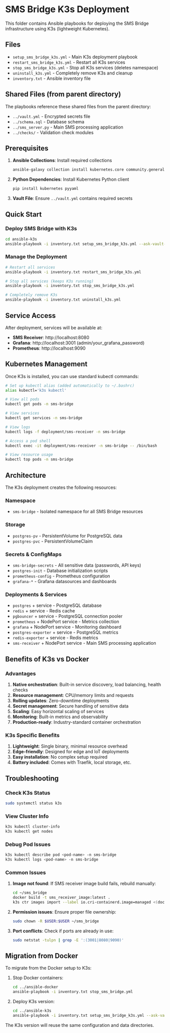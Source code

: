 # SMS Bridge K3s Deployment

This folder contains Ansible playbooks for deploying the SMS Bridge infrastructure using K3s (lightweight Kubernetes).

## Files

- `setup_sms_bridge_k3s.yml` - Main K3s deployment playbook
- `restart_sms_bridge_k3s.yml` - Restart all K3s services
- `stop_sms_bridge_k3s.yml` - Stop all K3s services (deletes namespace)
- `uninstall_k3s.yml` - Completely remove K3s and cleanup
- `inventory.txt` - Ansible inventory file

## Shared Files (from parent directory)

The playbooks reference these shared files from the parent directory:
- `../vault.yml` - Encrypted secrets file
- `../schema.sql` - Database schema
- `../sms_server.py` - Main SMS processing application
- `../checks/` - Validation check modules

## Prerequisites

1. **Ansible Collections**: Install required collections
   ```bash
   ansible-galaxy collection install kubernetes.core community.general
   ```

2. **Python Dependencies**: Install Kubernetes Python client
   ```bash
   pip install kubernetes pyyaml
   ```

3. **Vault File**: Ensure `../vault.yml` contains required secrets

## Quick Start

### Deploy SMS Bridge with K3s
```bash
cd ansible-k3s
ansible-playbook -i inventory.txt setup_sms_bridge_k3s.yml --ask-vault-pass
```

### Manage the Deployment
```bash
# Restart all services
ansible-playbook -i inventory.txt restart_sms_bridge_k3s.yml

# Stop all services (keeps K3s running)
ansible-playbook -i inventory.txt stop_sms_bridge_k3s.yml

# Completely remove K3s
ansible-playbook -i inventory.txt uninstall_k3s.yml
```

## Service Access

After deployment, services will be available at:

- **SMS Receiver**: http://localhost:8080
- **Grafana**: http://localhost:3001 (admin/your_grafana_password)
- **Prometheus**: http://localhost:9090

## Kubernetes Management

Once K3s is installed, you can use standard kubectl commands:

```bash
# Set up kubectl alias (added automatically to ~/.bashrc)
alias kubectl='k3s kubectl'

# View all pods
kubectl get pods -n sms-bridge

# View services
kubectl get services -n sms-bridge

# View logs
kubectl logs -f deployment/sms-receiver -n sms-bridge

# Access a pod shell
kubectl exec -it deployment/sms-receiver -n sms-bridge -- /bin/bash

# View resource usage
kubectl top pods -n sms-bridge
```

## Architecture

The K3s deployment creates the following resources:

### Namespace
- `sms-bridge` - Isolated namespace for all SMS Bridge resources

### Storage
- `postgres-pv` - PersistentVolume for PostgreSQL data
- `postgres-pvc` - PersistentVolumeClaim

### Secrets & ConfigMaps
- `sms-bridge-secrets` - All sensitive data (passwords, API keys)
- `postgres-init` - Database initialization scripts
- `prometheus-config` - Prometheus configuration
- `grafana-*` - Grafana datasources and dashboards

### Deployments & Services
- `postgres` + service - PostgreSQL database
- `redis` + service - Redis cache
- `pgbouncer` + service - PostgreSQL connection pooler
- `prometheus` + NodePort service - Metrics collection
- `grafana` + NodePort service - Monitoring dashboard
- `postgres-exporter` + service - PostgreSQL metrics
- `redis-exporter` + service - Redis metrics
- `sms-receiver` + NodePort service - Main SMS processing application

## Benefits of K3s vs Docker

### Advantages
1. **Native orchestration**: Built-in service discovery, load balancing, health checks
2. **Resource management**: CPU/memory limits and requests
3. **Rolling updates**: Zero-downtime deployments
4. **Secret management**: Secure handling of sensitive data
5. **Scaling**: Easy horizontal scaling of services
6. **Monitoring**: Built-in metrics and observability
7. **Production-ready**: Industry-standard container orchestration

### K3s Specific Benefits
1. **Lightweight**: Single binary, minimal resource overhead
2. **Edge-friendly**: Designed for edge and IoT deployments
3. **Easy installation**: No complex setup required
4. **Battery included**: Comes with Traefik, local storage, etc.

## Troubleshooting

### Check K3s Status
```bash
sudo systemctl status k3s
```

### View Cluster Info
```bash
k3s kubectl cluster-info
k3s kubectl get nodes
```

### Debug Pod Issues
```bash
k3s kubectl describe pod <pod-name> -n sms-bridge
k3s kubectl logs <pod-name> -n sms-bridge
```

### Common Issues

1. **Image not found**: If SMS receiver image build fails, rebuild manually:
   ```bash
   cd ~/sms_bridge
   docker build -t sms_receiver_image:latest .
   k3s ctr images import --label io.cri-containerd.image=managed <(docker save sms_receiver_image:latest)
   ```

2. **Permission issues**: Ensure proper file ownership:
   ```bash
   sudo chown -R $USER:$USER ~/sms_bridge
   ```

3. **Port conflicts**: Check if ports are already in use:
   ```bash
   sudo netstat -tulpn | grep -E ':(3001|8080|9090)'
   ```

## Migration from Docker

To migrate from the Docker setup to K3s:

1. Stop Docker containers:
   ```bash
   cd ../ansible-docker
   ansible-playbook -i inventory.txt stop_sms_bridge.yml
   ```

2. Deploy K3s version:
   ```bash
   cd ../ansible-k3s
   ansible-playbook -i inventory.txt setup_sms_bridge_k3s.yml --ask-vault-pass
   ```

The K3s version will reuse the same configuration and data directories.
